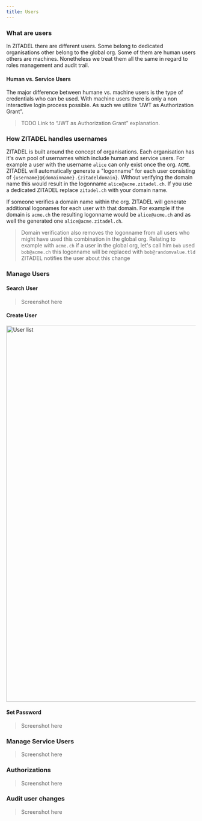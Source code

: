 ```yaml
---
title: Users
---
```


### What are users

In ZITADEL there are different users. Some belong to dedicated organisations other belong to the global org. Some of them are human users others are machines.
Nonetheless we treat them all the same in regard to roles management and audit trail.

#### Human vs. Service Users

The major difference between humane vs. machine users is the type of credentials who can be used.
With machine users there is only a non interactive login process possible. As such we utilize “JWT as Authorization Grant”.

> TODO Link to “JWT as Authorization Grant” explanation.

### How ZITADEL handles usernames

ZITADEL is built around the concept of organisations. Each organisation has it's own pool of usernames which include human and service users.
For example a user with the username `alice` can only exist once the org. `ACME`. ZITADEL will automatically generate a "logonname" for each user consisting of `{username}@{domainname}.{zitadeldomain}`. Without verifying the domain name this would result in the logonname `alice@acme.zitadel.ch`. If you use a dedicated ZITADEL replace `zitadel.ch` with your domain name.

If someone verifies a domain name within the org. ZITADEL will generate additional logonames for each user with that domain. For example if the domain is `acme.ch` the resulting logonname would be `alice@acme.ch` and as well the generated one `alice@acme.zitadel.ch`.

> Domain verification also removes the logonname from all users who might have used this combination in the global org.
> Relating to example with `acme.ch` if a user in the global org, let's call him `bob` used `bob@acme.ch` this logonname will be replaced with `bob@randomvalue.tld`
> ZITADEL notifies the user about this change

### Manage Users

#### Search User

> Screenshot here

#### Create User

<img src="img/console_user_list.png" alt="User list" width="1000px" height="auto">

#### Set Password

> Screenshot here

### Manage Service Users

> Screenshot here

### Authorizations

> Screenshot here

### Audit user changes

> Screenshot here
